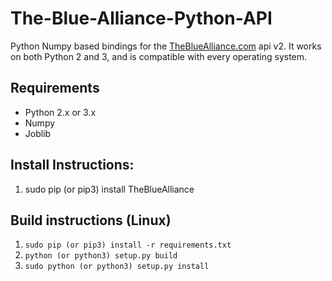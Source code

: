 # The-Blue-Alliance-Python-API
Python Numpy based bindings for the [TheBlueAlliance.com](TheBlueAlliance.com) api v2. It works on both Python 2 and 3,
and is compatible with every operating system.

## Requirements
- Python 2.x or 3.x
- Numpy
- Joblib

## Install Instructions:
1. sudo pip (or pip3) install TheBlueAlliance


## Build instructions (Linux)
1. `sudo pip (or pip3) install -r requirements.txt`
2. `python (or python3) setup.py build`
3. `sudo python (or python3) setup.py install`




